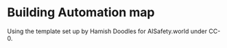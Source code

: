 # Building Automation map

Using the template set up by Hamish Doodles for AISafety.world under CC-0.
